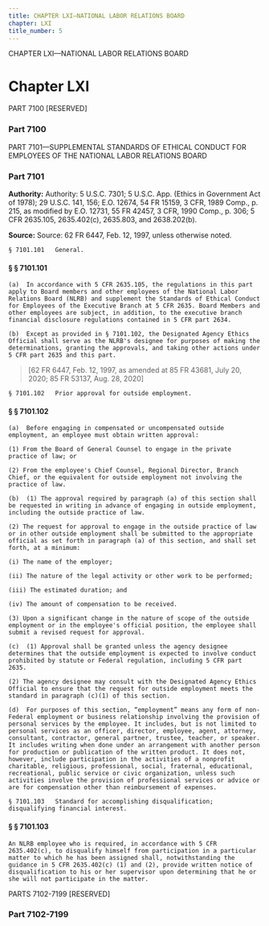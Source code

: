 ```yaml
---
title: CHAPTER LXI—NATIONAL LABOR RELATIONS BOARD
chapter: LXI
title_number: 5
---
```


CHAPTER LXI—NATIONAL LABOR RELATIONS BOARD

# Chapter LXI

  PART 7100 [RESERVED]

### Part 7100

  PART 7101—SUPPLEMENTAL STANDARDS OF ETHICAL CONDUCT FOR EMPLOYEES OF THE NATIONAL LABOR RELATIONS BOARD

### Part 7101

**Authority:** Authority: 5 U.S.C. 7301; 5 U.S.C. App. (Ethics in Government Act of 1978); 29 U.S.C. 141, 156; E.O. 12674, 54 FR 15159, 3 CFR, 1989 Comp., p. 215, as modified by E.O. 12731, 55 FR 42457, 3 CFR, 1990 Comp., p. 306; 5 CFR 2635.105, 2635.402(c), 2635.803, and 2638.202(b).

**Source:** Source: 62 FR 6447, Feb. 12, 1997, unless otherwise noted.

    § 7101.101   General.

#### § § 7101.101

    (a)  In accordance with 5 CFR 2635.105, the regulations in this part apply to Board members and other employees of the National Labor Relations Board (NLRB) and supplement the Standards of Ethical Conduct for Employees of the Executive Branch at 5 CFR 2635. Board Members and other employees are subject, in addition, to the executive branch financial disclosure regulations contained in 5 CFR part 2634.

    (b)  Except as provided in § 7101.102, the Designated Agency Ethics Official shall serve as the NLRB's designee for purposes of making the determinations, granting the approvals, and taking other actions under 5 CFR part 2635 and this part.

> [62 FR 6447, Feb. 12, 1997, as amended at 85 FR 43681, July 20, 2020; 85 FR 53137, Aug. 28, 2020]

    § 7101.102   Prior approval for outside employment.

#### § § 7101.102

    (a)  Before engaging in compensated or uncompensated outside employment, an employee must obtain written approval:

    (1) From the Board of General Counsel to engage in the private practice of law; or

    (2) From the employee's Chief Counsel, Regional Director, Branch Chief, or the equivalent for outside employment not involving the practice of law.

    (b)  (1) The approval required by paragraph (a) of this section shall be requested in writing in advance of engaging in outside employment, including the outside practice of law.

    (2) The request for approval to engage in the outside practice of law or in other outside employment shall be submitted to the appropriate official as set forth in paragraph (a) of this section, and shall set forth, at a minimum:

    (i) The name of the employer;

    (ii) The nature of the legal activity or other work to be performed;

    (iii) The estimated duration; and

    (iv) The amount of compensation to be received.

    (3) Upon a significant change in the nature of scope of the outside employment or in the employee's official position, the employee shall submit a revised request for approval.

    (c)  (1) Approval shall be granted unless the agency designee determines that the outside employment is expected to involve conduct prohibited by statute or Federal regulation, including 5 CFR part 2635.

    (2) The agency designee may consult with the Designated Agency Ethics Official to ensure that the request for outside employment meets the standard in paragraph (c)(1) of this section.

    (d)  For purposes of this section, “employment” means any form of non-Federal employment or business relationship involving the provision of personal services by the employee. It includes, but is not limited to personal services as an officer, director, employee, agent, attorney, consultant, contractor, general partner, trustee, teacher, or speaker. It includes writing when done under an arrangement with another person for production or publication of the written product. It does not, however, include participation in the activities of a nonprofit charitable, religious, professional, social, fraternal, educational, recreational, public service or civic organization, unless such activities involve the provision of professional services or advice or are for compensation other than reimbursement of expenses.

    § 7101.103   Standard for accomplishing disqualification; disqualifying financial interest.

#### § § 7101.103

    An NLRB employee who is required, in accordance with 5 CFR 2635.402(c), to disqualify himself from participation in a particular matter to which he has been assigned shall, notwithstanding the guidance in 5 CFR 2635.402(c) (1) and (2), provide written notice of disqualification to his or her supervisor upon determining that he or she will not participate in the matter.

  PARTS 7102-7199 [RESERVED]

### Part 7102-7199

